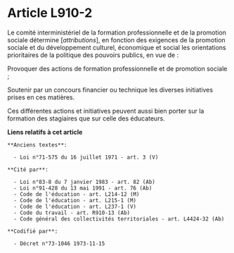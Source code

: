 # Article L910-2

Le comité interministériel de la formation professionnelle et de la promotion sociale détermine [*attributions*], en fonction
des exigences de la promotion sociale et du développement culturel, économique et social les orientations prioritaires de la
politique des pouvoirs publics, en vue de :

Provoquer des actions de formation professionnelle et de promotion sociale ;

Soutenir par un concours financier ou technique les diverses initiatives prises en ces matières.

Ces différentes actions et initiatives peuvent aussi bien porter sur la formation des stagiaires que sur celle des
éducateurs.

**Liens relatifs à cet article**

	**Anciens textes**:

	  - Loi n°71-575 du 16 juillet 1971 - art. 3 (V)

	**Cité par**:

	  - Loi n°83-8 du 7 janvier 1983 - art. 82 (Ab)
	  - Loi n°91-428 du 13 mai 1991 - art. 76 (Ab)
	  - Code de l'éducation - art. L214-12 (M)
	  - Code de l'éducation - art. L215-1 (M)
	  - Code de l'éducation - art. L237-1 (V)
	  - Code du travail - art. R910-13 (Ab)
	  - Code général des collectivités territoriales - art. L4424-32 (Ab)

	**Codifié par**:

	  - Décret n°73-1046 1973-11-15
